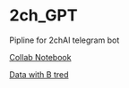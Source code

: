 # 2ch_GPT
Pipline for 2chAI telegram bot

[Collab Notebook](https://colab.research.google.com/drive/1ZkeHNbcfn2iFQmbiI6FSfICIK9Mm4XaP?usp=sharing)

[Data with B tred](https://drive.google.com/file/d/1sYdutKVcXgcg-lTtanv1WkGQ4cTYNz0d/view?usp=sharing)
